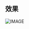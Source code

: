 ## 效果


![IMAGE](https://github.com/Xuyadongfight/yd_resources/blob/main/ydhotreload/hot_reload_demo.gif)
